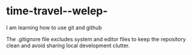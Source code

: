 # time-travel--welep-

I am learning how to use git and github

The .gitignore file excludes system and editor files to keep the repository clean and avoid sharing local development clutter.
